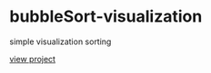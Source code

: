 # bubbleSort-visualization
simple visualization sorting 

<a href="https://swapbar.muhammadansari1.repl.co">view project</a>
